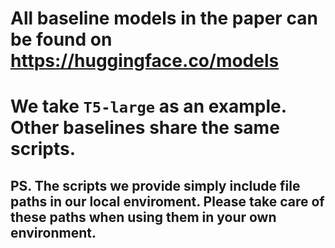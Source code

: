 # All baseline models in the paper can be found on https://huggingface.co/models

# We take `T5-large` as an example. Other baselines share the same scripts.

## PS. The scripts we provide simply include file paths in our local enviroment. Please take care of these paths when using them in your own environment.
